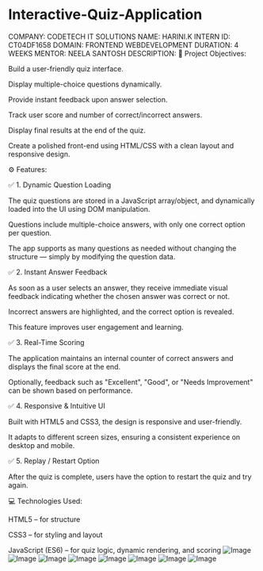 # Interactive-Quiz-Application
COMPANY: CODETECH IT SOLUTIONS
NAME: HARINI.K
INTERN ID: CT04DF1658
DOMAIN: FRONTEND WEBDEVELOPMENT
DURATION: 4 WEEKS
MENTOR: NEELA SANTOSH
DESCRIPTION: 🎯 Project Objectives:

Build a user-friendly quiz interface.

Display multiple-choice questions dynamically.

Provide instant feedback upon answer selection.

Track user score and number of correct/incorrect answers.

Display final results at the end of the quiz.

Create a polished front-end using HTML/CSS with a clean layout and responsive design.

⚙️ Features:

✅ 1. Dynamic Question Loading

The quiz questions are stored in a JavaScript array/object, and dynamically loaded into the UI using DOM manipulation.

Questions include multiple-choice answers, with only one correct option per question.

The app supports as many questions as needed without changing the structure — simply by modifying the question data.

✅ 2. Instant Answer Feedback

As soon as a user selects an answer, they receive immediate visual feedback indicating whether the chosen answer was correct or not.

Incorrect answers are highlighted, and the correct option is revealed.

This feature improves user engagement and learning.

✅ 3. Real-Time Scoring

The application maintains an internal counter of correct answers and displays the final score at the end.

Optionally, feedback such as "Excellent", "Good", or "Needs Improvement" can be shown based on performance.

✅ 4. Responsive & Intuitive UI

Built with HTML5 and CSS3, the design is responsive and user-friendly.

It adapts to different screen sizes, ensuring a consistent experience on desktop and mobile.

✅ 5. Replay / Restart Option

After the quiz is complete, users have the option to restart the quiz and try again.

💻 Technologies Used:

HTML5 – for structure

CSS3 – for styling and layout

JavaScript (ES6) – for quiz logic, dynamic rendering, and scoring
![Image](https://github.com/user-attachments/assets/3761ee29-862c-43c0-a2c6-aae9eea787e1)
![Image](https://github.com/user-attachments/assets/975d4bbb-ba34-4bcd-8ea1-13815000096c)
![Image](https://github.com/user-attachments/assets/aeb4d3a9-2314-429e-abf4-4b7ce5e901c6)
![Image](https://github.com/user-attachments/assets/e40a7569-4f50-49fe-8e06-4af9c412b735)
![Image](https://github.com/user-attachments/assets/8bc1c08d-f00d-46d6-a8a9-670dd3a81c49)
![Image](https://github.com/user-attachments/assets/d04e2ad6-3dda-4e3e-b7c4-97f503ebfb7b)
![Image](https://github.com/user-attachments/assets/478bc9d3-f205-4bc8-8933-8dabf9152f05)
![Image](https://github.com/user-attachments/assets/315f420e-1920-4112-8e6e-e1b1650905a1)

